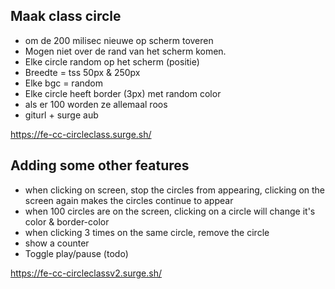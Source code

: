 ## Maak class circle

- om de 200 milisec nieuwe op scherm toveren
- Mogen niet over de rand van het scherm komen.
- Elke circle random op het scherm (positie)
- Breedte = tss 50px & 250px
- Elke bgc = random
- Elke circle heeft border (3px) met random color
- als er 100 worden ze allemaal roos
- giturl + surge aub

https://fe-cc-circleclass.surge.sh/

## Adding some other features

- when clicking on screen, stop the circles from appearing, clicking on the screen again makes the circles continue to appear
- when 100 circles are on the screen, clicking on a circle will change it's color & border-color
- when clicking 3 times on the same circle, remove the circle
- show a counter
- Toggle play/pause (todo)

https://fe-cc-circleclassv2.surge.sh/

